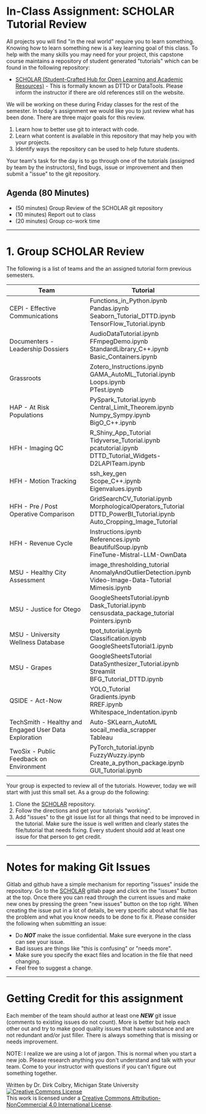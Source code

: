 # In-Class Assignment: SCHOLAR Tutorial Review

All projects you will find "in the real world" require you to learn something. Knowing how to learn something new is a key learning goal of this class. To help with the many skills you may need for your project, this capstone course maintains a repository of student generated "tutorials" which can be found in the following repository:

* [SCHOLAR (Student-Crafted Hub for Open Learning and Academic Resources)](https://gitlab.msu.edu/CMSE/SCHOLAR) - This is formally known as DTTD or DataTools. Please inform the instructor if there are old references still on the website. 

We will be working on these during Friday classes for the rest of the semester. In today's assignment we would like you to just review what has been done.  There are three major goals for this review.

1. Learn how to better use git to interact with code.
2. Learn what content is available in this repository that may help you with your projects.
3. Identify ways the repository can be used to help future students.  

Your team's task for the day is to go through one of the tutorials (assigned by team by the instructors), find bugs, issue or improvement and then submit a "issue" to the git repository. 

## Agenda (80 Minutes)
- (50 minutes) Group Review of the SCHOLAR git repository
- (10 minutes) Report out to class
- (20 minutes) Group co-work time


----
<a name="Group_programming_Project"></a>
# 1. Group SCHOLAR Review

The following is a list of teams and the an assigned tutorial form previous semesters.  

| Team | Tutorial|
|---|---------|
|CEPI - Effective Communications | Functions_in_Python.ipynb<br>Pandas.ipynb<br>Seaborn_Tutorial_DTTD.ipynb<br>TensorFlow_Tutorial.ipynb<br>|
|Documenters - Leadership Dossiers | AudioDataTutorial.ipynb<br>FFmpegDemo.ipynb<br>StandardLibrary_C++.ipynb<br>Basic_Containers.ipynb<br>|
|Grassroots | Zotero_Instructions.ipynb<br>GAMA_AutoML_Tutorial.ipynb<br>Loops.ipynb<br>PTest.ipynb<br>|
|HAP - At Risk Populations | PySpark_Tutorial.ipynb<br>Central_Limit_Theorem.ipynb<br>Numpy_Sympy.ipynb<br>BigO_C++.ipynb<br>|
|HFH - Imaging QC | R_Shiny_App_Tutorial<br>Tidyverse_Tutorial.ipynb<br>pcatutorial.ipynb<br>DTTD_Tutorial_Widgets-D2LAPITeam.ipynb<br>|
|HFH - Motion Tracking | ssh_key_gen<br>Scope_C++.ipynb<br>Eigenvalues.ipynb<br>|
|HFH - Pre / Post Operative Comparison | GridSearchCV_Tutorial.ipynb<br>MorphologicalOperators_Tutorial<br>DTTD_PowerBI_Tutorial.ipynb<br>Auto_Cropping_Image_Tutorial<br>|
|HFH - Revenue Cycle | Instructions.ipynb<br>References.ipynb<br>BeautifulSoup.ipynb<br>FineTune-Mistral-LLM-OwnData<br>|
|MSU - Healthy City Assessment | image_thresholding_tutorial<br>AnomalyAndOutlierDetection.ipynb<br>Video-Image-Data-Tutorial<br>Mimesis.ipynb<br>|
|MSU - Justice for Otego | GoogleSheetsTutorial.ipynb<br>Dask_Tutorial.ipynb<br>censusdata_package_tutorial<br>Pointers.ipynb<br>|
|MSU - University Wellness Database | tpot_tutorial.ipynb<br>Classification.ipynb<br>GoogleSheetsTutorial1.ipynb<br>|
|MSU - Grapes | GoogleSheetsTutorial<br>DataSynthesizer_Tutorial.ipynb<br>Streamlit<br>BFG_Tutorial_DTTD.ipynb<br>|
|QSIDE - Act-Now | YOLO_Tutorial<br>Gradients.ipynb<br>RREF.ipynb<br>Whitespace_Indentation.ipynb<br>|
|TechSmith - Healthy and Engaged User Data Exploration   | Auto-SKLearn_AutoML<br>socail_media_scrapper<br>Tableau<br>|
|TwoSix - Public Feedback on Environment | PyTorch_tutorial.ipynb<br>FuzzyWuzzy.ipynb<br>Create_a_python_package.ipynb<br>GUI_Tutorial.ipynb<br>|




Your group is expected to review all of the tutorials. However, today we will start with just this small set.  As a group do the following:

1. Clone the [SCHOLAR](https://gitlab.msu.edu/CMSE/SCHOLAR) repository.
2. Follow the directions and get your tutorials "working". 
3. Add "issues" to the git issue list for all things that need to be improved in the tutorial. Make sure the issue is well written and clearly states the file/tutorial that needs fixing.  Every student should add at least one issue for that person to get credit.


---

# Notes for making Git Issues

Gitlab and github have a simple mechanism for reporting "issues" inside the repository.  Go to the [SCHOLAR](https://gitlab.msu.edu/CMSE/SCHOLAR) gitlab page and click on the "issues" button at the top.  Once there you can read through the current issues and make new ones by pressing the green "new issues" button on the top right.  When creating the issue put in a lot of details, be very specific about what file has the problem and what you know needs to be done to fix it.  Please consider the following when submitting an issue:

- Do ***NOT*** make the issue confidential. Make sure everyone in the class can see your issue.
- Bad issues are things like "this is confusing" or "needs more". 
- Make sure you specify the exact files and location in the file that need changing.
- Feel free to suggest a change. 


---

# Getting Credit for this assignment

Each member of the team should author at least one ***NEW*** git issue (comments to existing issues do not count). More is better but help each other out and try to make good quality issues that have substance and are not redundant and/or just filler.  There is always something that is missing or needs improvement. 

NOTE: I realize we are using a lot of jargon. This is normal when you start a new job. Please research anything you don't understand and talk with your team. Come to your instructor with questions if you can't figure out something 
together. 


Written by Dr. Dirk Colbry, Michigan State University
<a rel="license" href="http://creativecommons.org/licenses/by-nc/4.0/"><img alt="Creative Commons License" style="border-width:0" src="https://i.creativecommons.org/l/by-nc/4.0/88x31.png" /></a><br />This work is licensed under a <a rel="license" href="http://creativecommons.org/licenses/by-nc/4.0/">Creative Commons Attribution-NonCommercial 4.0 International License</a>.
